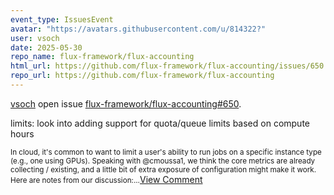 ```yaml
---
event_type: IssuesEvent
avatar: "https://avatars.githubusercontent.com/u/814322?"
user: vsoch
date: 2025-05-30
repo_name: flux-framework/flux-accounting
html_url: https://github.com/flux-framework/flux-accounting/issues/650
repo_url: https://github.com/flux-framework/flux-accounting
---
```


<a href='https://github.com/vsoch' target='_blank'>vsoch</a> open issue <a href='https://github.com/flux-framework/flux-accounting/issues/650' target='_blank'>flux-framework/flux-accounting#650</a>.

<p>limits: look into adding support for quota/queue limits based on compute hours</p><small>In cloud, it's common to want to limit a user's ability to run jobs on a specific instance type (e.g., one using GPUs). Speaking with @cmoussa1, we think the core metrics are already collecting / existing, and a little bit of extra exposure of configuration might make it work. Here are notes from our discussion:...</small><a href='https://github.com/flux-framework/flux-accounting/issues/650' target='_blank'>View Comment</a>